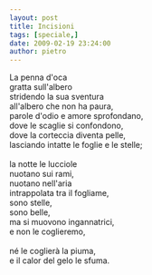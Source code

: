 ```yaml
---
layout: post
title: Incisioni
tags: [speciale,]
date: 2009-02-19 23:24:00
author: pietro
---
```

La penna d'oca<br/>gratta sull'albero<br/>stridendo la sua sventura<br/>all'albero che non ha paura,<br/>parole d'odio e amore sprofondano,<br/>dove le scaglie si confondono,<br/>dove la corteccia diventa pelle,<br/>lasciando intatte le foglie e le stelle;<br/><br/>la notte le lucciole<br/>nuotano sui rami,<br/>nuotano nell'aria<br/>intrappolata tra il fogliame,<br/>sono stelle,<br/>sono belle,<br/>ma si muovono ingannatrici,<br/>e non le coglieremo,<br/><br/>né le coglierà la piuma,<br/>e il calor del gelo le sfuma.
